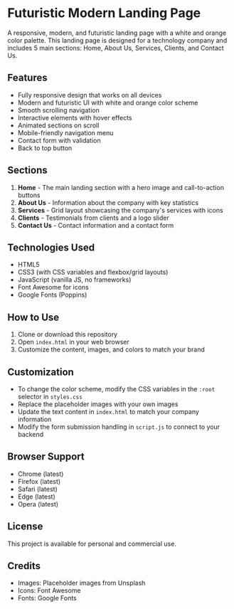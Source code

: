 # Futuristic Modern Landing Page

A responsive, modern, and futuristic landing page with a white and orange color palette. This landing page is designed for a technology company and includes 5 main sections: Home, About Us, Services, Clients, and Contact Us.

## Features

- Fully responsive design that works on all devices
- Modern and futuristic UI with white and orange color scheme
- Smooth scrolling navigation
- Interactive elements with hover effects
- Animated sections on scroll
- Mobile-friendly navigation menu
- Contact form with validation
- Back to top button

## Sections

1. **Home** - The main landing section with a hero image and call-to-action buttons
2. **About Us** - Information about the company with key statistics
3. **Services** - Grid layout showcasing the company's services with icons
4. **Clients** - Testimonials from clients and a logo slider
5. **Contact Us** - Contact information and a contact form

## Technologies Used

- HTML5
- CSS3 (with CSS variables and flexbox/grid layouts)
- JavaScript (vanilla JS, no frameworks)
- Font Awesome for icons
- Google Fonts (Poppins)

## How to Use

1. Clone or download this repository
2. Open `index.html` in your web browser
3. Customize the content, images, and colors to match your brand

## Customization

- To change the color scheme, modify the CSS variables in the `:root` selector in `styles.css`
- Replace the placeholder images with your own images
- Update the text content in `index.html` to match your company information
- Modify the form submission handling in `script.js` to connect to your backend

## Browser Support

- Chrome (latest)
- Firefox (latest)
- Safari (latest)
- Edge (latest)
- Opera (latest)

## License

This project is available for personal and commercial use.

## Credits

- Images: Placeholder images from Unsplash
- Icons: Font Awesome
- Fonts: Google Fonts 